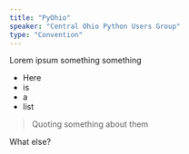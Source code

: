 ```yaml
---
title: "PyOhio"
speaker: "Central Ohio Python Users Group"
type: "Convention"
---
```


Lorem ipsum something something

* Here
* is
* a
* list

> Quoting something about them

What else?
